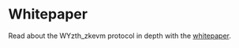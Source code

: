# Whitepaper

Read about the WYzth_zkevm protocol in depth with the [whitepaper](https://wyzth_zkevmxyz.github.io/wyzth_zkevm-mono/wyzth_zkevm-whitepaper.pdf).
